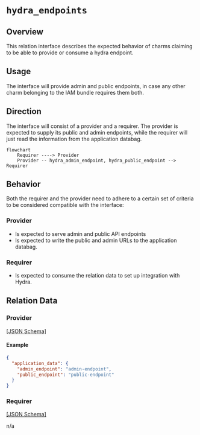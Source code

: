 # `hydra_endpoints`

## Overview

This relation interface describes the expected behavior of charms claiming to be able to provide or consume a hydra endpoint.

## Usage

The interface will provide admin and public endpoints, in case any other charm belonging to the IAM bundle requires them both.

## Direction

The interface will consist of a provider and a requirer. The provider is expected to supply its public and admin endpoints,
while the requirer will just read the information from the application databag.

```mermaid
flowchart
    Requirer ----> Provider
    Provider -- hydra_admin_endpoint, hydra_public_endpoint --> Requirer
```

## Behavior

Both the requirer and the provider need to adhere to a certain set of criteria to be considered compatible with the interface:

### Provider

- Is expected to serve admin and public API endpoints 
- Is expected to write the public and admin URLs to the application databag.

### Requirer

- Is expected to consume the relation data to set up integration with Hydra.

## Relation Data

### Provider

[\[JSON Schema\]](./schemas/provider.json)


#### Example


```json
{
  "application_data": {
    "admin_endpoint": "admin-endpoint",
    "public_endpoint": "public-endpoint"
  }
}
```

### Requirer

[\[JSON Schema\]](./schemas/requirer.json)

n/a
